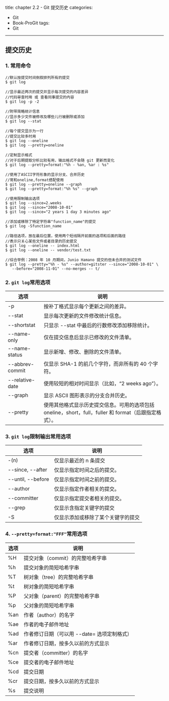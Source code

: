 ﻿title: chapter 2.2 - Git 提交历史
categories:
  - Git
  - Book-ProGit
tags:
  - Git

---

## 提交历史

### 1. 常用命令
```
//默认按提交时间倒叙排列所有的提交
$ git log

//显示最近两次的提交并显示每次提交的内容差异
//代码审查时用 或 查看同事提交的内容
$ git log -p -2

//附带简略统计信息
//显示多少文件被修改及哪些儿行被删除或添加
$ git log --stat

//每个提交显示为一行
//提交比较多时用
$ git log --oneline
$ git log --pretty=oneline

//定制显示格式
//对于后期提取分析比较有用，输出格式不会随 git 更新而变化
$ git log --pretty=format:"%h - %an, %ar : %s"

//使用了ASCII字符形象的显示分支、合并历史
//常和oneline,format搭配使用
$ git log --pretty=oneline --graph
$ git log --pretty=format:"%h %s" --graph

//使用限制输出选项
$ git log --since=2.weeks
$ git log --since="2008-10-01"
$ git log --since="2 years 1 day 3 minutes ago"

//添加或移除了特定字符串"function_name"的提交
$ git log -Sfunction_name

//路径选项，放在最后位置，使用两个短线隔开前面的选项和后面的路径
//表示只关心某些文件或者目录的历史提交
$ git log --oneline -- index.html
$ git log --oneline -- vendor/test.txt

//综合举例：2008 年 10 月期间，Junio Hamano 提交的但未合并的测试文件
$ git log --pretty="%h - %s" --author=gitster --since="2008-10-01" \
   --before="2008-11-01" --no-merges -- t/
```

### 2. `git log`常用选项

|选项|说明|
|-|-|
|-p|按补丁格式显示每个更新之间的差异。|
|--stat|显示每次更新的文件修改统计信息。|
|--shortstat|只显示 --stat 中最后的行数修改添加移除统计。|
|--name-only|仅在提交信息后显示已修改的文件清单。|
|--name-status|显示新增、修改、删除的文件清单。|
|--abbrev-commit|仅显示 SHA-1 的前几个字符，而非所有的 40 个字符。|
|--relative-date|使用较短的相对时间显示（比如，“2 weeks ago”）。|
|--graph|显示 ASCII 图形表示的分支合并历史。|
|--pretty|使用其他格式显示历史提交信息。可用的选项包括 oneline，short，full，fuller 和 format（后跟指定格式）。|

### 3. `git log`限制输出常用选项

|选项|说明|
|-|-|
|-(n)|仅显示最近的 n 条提交|
|--since, --after|仅显示指定时间之后的提交。|
|--until, --before|仅显示指定时间之前的提交。|
|--author|仅显示指定作者相关的提交。|
|--committer|仅显示指定提交者相关的提交。|
|--grep|仅显示含指定关键字的提交|
|-S|仅显示添加或移除了某个关键字的提交|


### 4. `--pretty=format:"FFF"`常用选项

|选项|说明|
|-|-|
|%H|提交对象（commit）的完整哈希字串|
|%h|提交对象的简短哈希字串|
|%T|树对象（tree）的完整哈希字串|
|%t|树对象的简短哈希字串|
|%P|父对象（parent）的完整哈希字串|
|%p|父对象的简短哈希字串|
|%an|作者（author）的名字|
|%ae|作者的电子邮件地址|
|%ad|作者修订日期（可以用 --date= 选项定制格式）|
|%ar|作者修订日期，按多久以前的方式显示|
|%cn|提交者（committer）的名字|
|%ce|提交者的电子邮件地址|
|%cd|提交日期|
|%cr|提交日期，按多久以前的方式显示|
|%s|提交说明|




